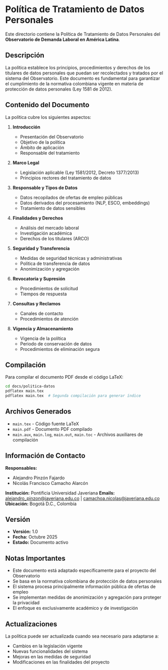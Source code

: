 # Política de Tratamiento de Datos Personales

Este directorio contiene la Política de Tratamiento de Datos Personales del **Observatorio de Demanda Laboral en América Latina**.

## Descripción

La política establece los principios, procedimientos y derechos de los titulares de datos personales que puedan ser recolectados y tratados por el sistema del Observatorio. Este documento es fundamental para garantizar el cumplimiento de la normativa colombiana vigente en materia de protección de datos personales (Ley 1581 de 2012).

## Contenido del Documento

La política cubre los siguientes aspectos:

1. **Introducción**
   - Presentación del Observatorio
   - Objetivo de la política
   - Ámbito de aplicación
   - Responsable del tratamiento

2. **Marco Legal**
   - Legislación aplicable (Ley 1581/2012, Decreto 1377/2013)
   - Principios rectores del tratamiento de datos

3. **Responsable y Tipos de Datos**
   - Datos recopilados de ofertas de empleo públicas
   - Datos derivados del procesamiento (NLP, ESCO, embeddings)
   - Tratamiento de datos sensibles

4. **Finalidades y Derechos**
   - Análisis del mercado laboral
   - Investigación académica
   - Derechos de los titulares (ARCO)

5. **Seguridad y Transferencia**
   - Medidas de seguridad técnicas y administrativas
   - Política de transferencia de datos
   - Anonimización y agregación

6. **Revocatoria y Supresión**
   - Procedimientos de solicitud
   - Tiempos de respuesta

7. **Consultas y Reclamos**
   - Canales de contacto
   - Procedimientos de atención

8. **Vigencia y Almacenamiento**
   - Vigencia de la política
   - Periodo de conservación de datos
   - Procedimientos de eliminación segura

## Compilación

Para compilar el documento PDF desde el código LaTeX:

```bash
cd docs/politica-datos
pdflatex main.tex
pdflatex main.tex  # Segunda compilación para generar índice
```

## Archivos Generados

- `main.tex` - Código fuente LaTeX
- `main.pdf` - Documento PDF compilado
- `main.aux`, `main.log`, `main.out`, `main.toc` - Archivos auxiliares de compilación

## Información de Contacto

**Responsables:**
- Alejandro Pinzón Fajardo
- Nicolás Francisco Camacho Alarcón

**Institución:** Pontificia Universidad Javeriana
**Emails:** alejandro_pinzon@javeriana.edu.co | camachoa.nicolas@javeriana.edu.co
**Ubicación:** Bogotá D.C., Colombia

## Versión

- **Versión:** 1.0
- **Fecha:** Octubre 2025
- **Estado:** Documento activo

## Notas Importantes

- Este documento está adaptado específicamente para el proyecto del Observatorio
- Se basa en la normativa colombiana de protección de datos personales
- El sistema procesa principalmente información pública de ofertas de empleo
- Se implementan medidas de anonimización y agregación para proteger la privacidad
- El enfoque es exclusivamente académico y de investigación

## Actualizaciones

La política puede ser actualizada cuando sea necesario para adaptarse a:
- Cambios en la legislación vigente
- Nuevas funcionalidades del sistema
- Mejoras en las medidas de seguridad
- Modificaciones en las finalidades del proyecto
